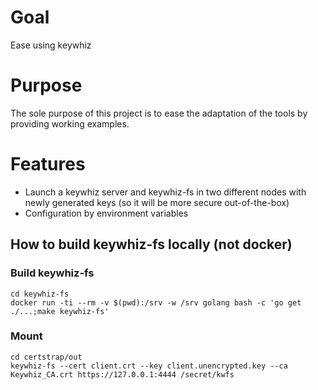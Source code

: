 Goal
====

Ease using keywhiz

Purpose
=======

The sole purpose of this project is to ease the adaptation of the tools by providing working examples.

Features
========

* Launch a keywhiz server and keywhiz-fs in two different nodes with newly generated keys (so it will be more secure out-of-the-box)
* Configuration by environment variables

## How to build keywhiz-fs locally (not docker)

### Build keywhiz-fs
```
cd keywhiz-fs
docker run -ti --rm -v $(pwd):/srv -w /srv golang bash -c 'go get ./...;make keywhiz-fs'
```

### Mount
```
cd certstrap/out
keywhiz-fs --cert client.crt --key client.unencrypted.key --ca Keywhiz_CA.crt https://127.0.0.1:4444 /secret/kwfs
```

